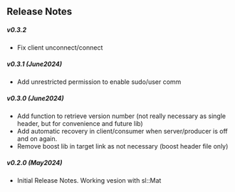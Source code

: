 ## Release Notes

##### v0.3.2
- Fix client unconnect/connect

##### v0.3.1 (June2024)
- Add unrestricted permission to enable sudo/user comm

##### v0.3.0 (June2024)
- Add function to retrieve version number (not really necessary as single header, but for convenience and future lib)
- Add automatic recovery in client/consumer when server/producer is off and on again.
- Remove boost lib in target link as not necessary (boost header file only)

##### v0.2.0 (May2024)
- Initial Release Notes. Working vesion with sl::Mat

 
